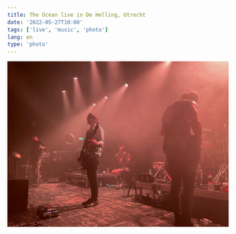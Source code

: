 ```yaml
---
title: The Ocean live in De Helling, Utrecht
date: '2022-05-27T10:00'
tags: ['live', 'music', 'photo']
lang: en
type: 'photo'
---
```

![Four members of The Ocean live on stage](./the-ocean-live.jpg)
